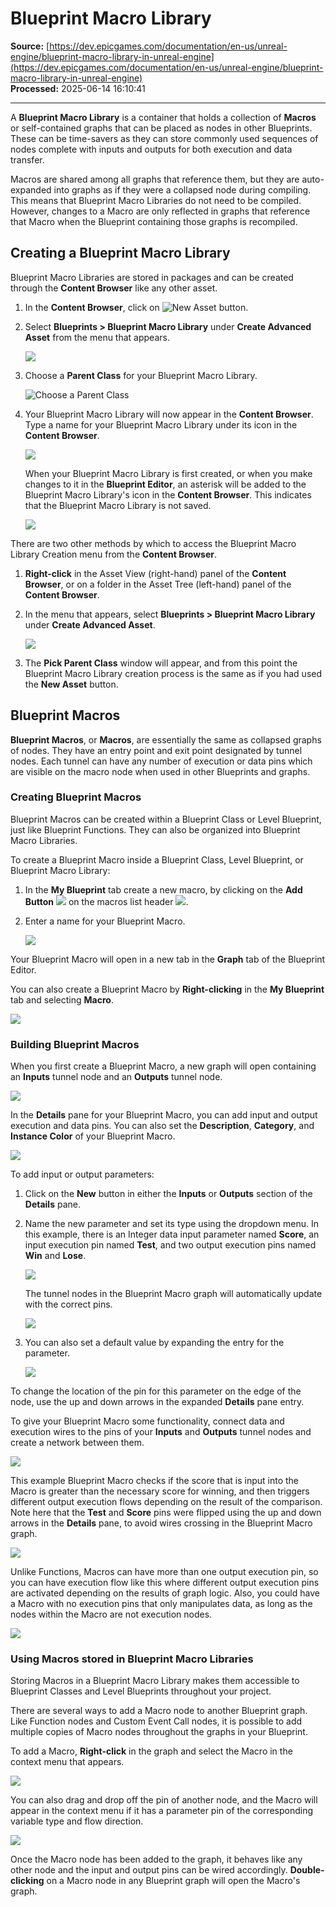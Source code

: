 # Blueprint Macro Library

**Source:** [https://dev.epicgames.com/documentation/en-us/unreal-engine/blueprint-macro-library-in-unreal-engine](https://dev.epicgames.com/documentation/en-us/unreal-engine/blueprint-macro-library-in-unreal-engine)  
**Processed:** 2025-06-14 16:10:41

---

A **Blueprint Macro Library** is a container that holds a collection of **Macros** or self-contained graphs that can be placed as nodes in other Blueprints. These can be time-savers as they can store commonly used sequences of nodes complete with inputs and outputs for both execution and data transfer.

Macros are shared among all graphs that reference them, but they are auto-expanded into graphs as if they were a collapsed node during compiling. This means that Blueprint Macro Libraries do not need to be compiled. However, changes to a Macro are only reflected in graphs that reference that Macro when the Blueprint containing those graphs is recompiled.

## Creating a Blueprint Macro Library

Blueprint Macro Libraries are stored in packages and can be created through the **Content Browser** like any other asset.

1.  In the **Content Browser**, click on ![New Asset button](https://d1iv7db44yhgxn.cloudfront.net/documentation/images/f7317e3e-4682-4af2-8fe3-c72579c7b064/button_new_asset_blueprint.png).
    
2.  Select **Blueprints > Blueprint Macro Library** under **Create Advanced Asset** from the menu that appears.
    
    ![](https://d1iv7db44yhgxn.cloudfront.net/documentation/images/18ca33cb-a0d5-47b2-9eb2-47ad32703109/new_asset_macrolib.png)
3.  Choose a **Parent Class** for your Blueprint Macro Library.
    
    ![Choose a Parent Class](https://d1iv7db44yhgxn.cloudfront.net/documentation/images/32d3f1bb-2b11-4bd4-adfd-f6477938fea5/new_asset_parent_class.png)
4.  Your Blueprint Macro Library will now appear in the **Content Browser**. Type a name for your Blueprint Macro Library under its icon in the **Content Browser**.
    
    ![](https://d1iv7db44yhgxn.cloudfront.net/documentation/images/4e75a9de-5af9-4cb4-af05-c19959e385fa/name_macro_library.png)
    
    When your Blueprint Macro Library is first created, or when you make changes to it in the **Blueprint Editor**, an asterisk will be added to the Blueprint Macro Library's icon in the **Content Browser**. This indicates that the Blueprint Macro Library is not saved.
    
    ![](https://d1iv7db44yhgxn.cloudfront.net/documentation/images/b893ae46-ef0d-4515-9abb-3c0351ba8586/unsaved_macro_library.png)

There are two other methods by which to access the Blueprint Macro Library Creation menu from the **Content Browser**.

1.  **Right-click** in the Asset View (right-hand) panel of the **Content Browser**, or on a folder in the Asset Tree (left-hand) panel of the **Content Browser**.
    
2.  In the menu that appears, select **Blueprints > Blueprint Macro Library** under **Create Advanced Asset**.
    
    ![](https://d1iv7db44yhgxn.cloudfront.net/documentation/images/09fd7ed5-5ae9-4243-953b-0732ede903f0/rt_click_content_browser_macrolib.png)
3.  The **Pick Parent Class** window will appear, and from this point the Blueprint Macro Library creation process is the same as if you had used the **New Asset** button.
    

## Blueprint Macros

**Blueprint Macros**, or **Macros**, are essentially the same as collapsed graphs of nodes. They have an entry point and exit point designated by tunnel nodes. Each tunnel can have any number of execution or data pins which are visible on the macro node when used in other Blueprints and graphs.

### Creating Blueprint Macros

Blueprint Macros can be created within a Blueprint Class or Level Blueprint, just like Blueprint Functions. They can also be organized into Blueprint Macro Libraries.

To create a Blueprint Macro inside a Blueprint Class, Level Blueprint, or Blueprint Macro Library:

1.  In the **My Blueprint** tab create a new macro, by clicking on the **Add Button** ![](https://d1iv7db44yhgxn.cloudfront.net/documentation/images/0e304ce5-e31b-4846-91d2-b785a0250521/plus_button.png) on the macros list header ![](https://d1iv7db44yhgxn.cloudfront.net/documentation/images/aad4cf5a-6a57-48a2-b175-8f4cf75656e5/myblueprint_macro.png).
    
2.  Enter a name for your Blueprint Macro.
    
    ![](https://d1iv7db44yhgxn.cloudfront.net/documentation/images/8f4a3f45-d34d-4762-b770-dca6166c0af3/name_macro_blueprint.png)

Your Blueprint Macro will open in a new tab in the **Graph** tab of the Blueprint Editor.

You can also create a Blueprint Macro by **Right-clicking** in the **My Blueprint** tab and selecting **Macro**.

![](https://d1iv7db44yhgxn.cloudfront.net/documentation/images/50a6fe74-75cc-4e56-9bfd-4054ece51c41/add_macro_rtclick.png)

### Building Blueprint Macros

When you first create a Blueprint Macro, a new graph will open containing an **Inputs** tunnel node and an **Outputs** tunnel node.

![](https://d1iv7db44yhgxn.cloudfront.net/documentation/images/99df6452-fb8c-4b49-8b87-c43e7dfa8b14/input_output_macro.png)

In the **Details** pane for your Blueprint Macro, you can add input and output execution and data pins. You can also set the **Description**, **Category**, and **Instance Color** of your Blueprint Macro.

![](https://d1iv7db44yhgxn.cloudfront.net/documentation/images/dace9cd9-5faa-43c2-8a7c-4c4e197c377f/new_macro_details.png)

To add input or output parameters:

1.  Click on the **New** button in either the **Inputs** or **Outputs** section of the **Details** pane.
    
2.  Name the new parameter and set its type using the dropdown menu. In this example, there is an Integer data input parameter named **Score**, an input execution pin named **Test**, and two output execution pins named **Win** and **Lose**.
    
    ![](https://d1iv7db44yhgxn.cloudfront.net/documentation/images/0994dc39-b9a4-44e5-9a49-4e78cc260240/macro_details.png)
    
    The tunnel nodes in the Blueprint Macro graph will automatically update with the correct pins.
    
    ![](https://d1iv7db44yhgxn.cloudfront.net/documentation/images/12254580-aa96-4414-ba79-0ea1ee51e314/macro_tunnels_with_pins.png)
3.  You can also set a default value by expanding the entry for the parameter.
    
    ![](https://d1iv7db44yhgxn.cloudfront.net/documentation/images/9d075dbf-20d7-4d39-a604-94d8c919dbf5/macro_details_expanded.png)

To change the location of the pin for this parameter on the edge of the node, use the up and down arrows in the expanded **Details** pane entry.

To give your Blueprint Macro some functionality, connect data and execution wires to the pins of your **Inputs** and **Outputs** tunnel nodes and create a network between them.

![](https://d1iv7db44yhgxn.cloudfront.net/documentation/images/d67b5586-d878-440f-8869-61a16858d389/score_comparison_example_macro.png)

This example Blueprint Macro checks if the score that is input into the Macro is greater than the necessary score for winning, and then triggers different output execution flows depending on the result of the comparison. Note here that the **Test** and **Score** pins were flipped using the up and down arrows in the **Details** pane, to avoid wires crossing in the Blueprint Macro graph.

![](https://d1iv7db44yhgxn.cloudfront.net/documentation/images/0f29e35d-7740-42ef-b889-890fd62fd612/move_pin_arrows.png)

Unlike Functions, Macros can have more than one output execution pin, so you can have execution flow like this where different output execution pins are activated depending on the results of graph logic. Also, you could have a Macro with no execution pins that only manipulates data, as long as the nodes within the Macro are not execution nodes.

![](https://d1iv7db44yhgxn.cloudfront.net/documentation/images/d805efc0-4e34-4cf5-b87a-1c5bcdbbe27a/data_macro.png)

### Using Macros stored in Blueprint Macro Libraries

Storing Macros in a Blueprint Macro Library makes them accessible to Blueprint Classes and Level Blueprints throughout your project.

There are several ways to add a Macro node to another Blueprint graph. Like Function nodes and Custom Event Call nodes, it is possible to add multiple copies of Macro nodes throughout the graphs in your Blueprint.

To add a Macro, **Right-click** in the graph and select the Macro in the context menu that appears.

![](https://d1iv7db44yhgxn.cloudfront.net/documentation/images/2efee6e1-d178-4c92-bc7a-be5e2fc4af1d/right_click_add_macro.png)

You can also drag and drop off the pin of another node, and the Macro will appear in the context menu if it has a parameter pin of the corresponding variable type and flow direction.

![](https://d1iv7db44yhgxn.cloudfront.net/documentation/images/9690d749-5c29-4688-8132-892dad377fa3/pin_macro_summon.png)

Once the Macro node has been added to the graph, it behaves like any other node and the input and output pins can be wired accordingly. **Double-clicking** on a Macro node in any Blueprint graph will open the Macro's graph.
